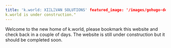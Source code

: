 ```yaml
---
title: 'k.world: XIΞLΞVAN SOLUTIONS' featured_image: '/images/gohugo-default-sample-hero-image.jpg' description: "
k.world is under construction."
---
```


Welcome to the new home of k.world, please bookmark this website and check back in a couple of days. The website is
still under construction but it should be completed soon.
